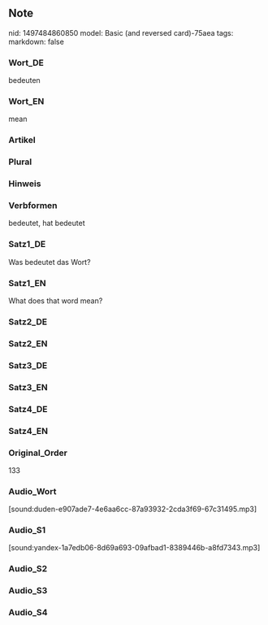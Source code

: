 ## Note
nid: 1497484860850
model: Basic (and reversed card)-75aea
tags: 
markdown: false

### Wort_DE
bedeuten

### Wort_EN
mean

### Artikel


### Plural


### Hinweis


### Verbformen
bedeutet, hat bedeutet

### Satz1_DE
Was bedeutet das Wort?

### Satz1_EN
What does that word mean?

### Satz2_DE


### Satz2_EN


### Satz3_DE


### Satz3_EN


### Satz4_DE


### Satz4_EN


### Original_Order
133

### Audio_Wort
[sound:duden-e907ade7-4e6aa6cc-87a93932-2cda3f69-67c31495.mp3]

### Audio_S1
[sound:yandex-1a7edb06-8d69a693-09afbad1-8389446b-a8fd7343.mp3]

### Audio_S2


### Audio_S3


### Audio_S4

